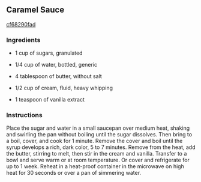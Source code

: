 ## Caramel Sauce

[cf68290fad](http://www.cookstr.com/recipes/caramel-sauce-2)

### Ingredients

 - 1 cup of sugars, granulated

 - 1/4 cup of water, bottled, generic

 - 4 tablespoon of butter, without salt

 - 1/2 cup of cream, fluid, heavy whipping

 - 1 teaspoon of vanilla extract

### Instructions

Place the sugar and water in a small saucepan over medium heat, shaking and swirling the pan without boiling until the sugar dissolves. Then bring to a boil, cover, and cook for 1 minute. Remove the cover and boil until the syrup develops a rich, dark color, 5 to 7 minutes. Remove from the heat, add the butter, stirring to melt, then stir in the cream and vanilla. Transfer to a bowl and serve warm or at room temperature. Or cover and refrigerate for up to 1 week. Reheat in a heat-proof container in the microwave on high heat for 30 seconds or over a pan of simmering water.